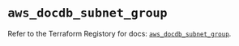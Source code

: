 # `aws_docdb_subnet_group`

Refer to the Terraform Registory for docs: [`aws_docdb_subnet_group`](https://registry.terraform.io/providers/hashicorp/aws/4.64.0/docs/resources/docdb_subnet_group).
